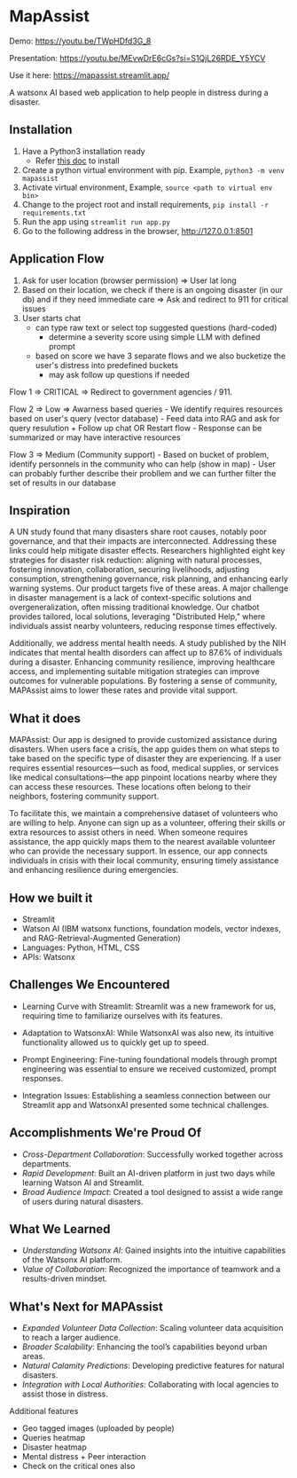 # MapAssist
Demo: https://youtu.be/TWpHDfd3G_8

Presentation: https://youtu.be/MEvwDrE6cGs?si=S1QjL26RDE_Y5YCV

Use it here: https://mapassist.streamlit.app/

A watsonx AI based web application to help people in distress during a disaster.

## Installation
1. Have a Python3 installation ready
	- Refer [this doc](https://www.python.org/downloads/) to install 
2. Create a python virtual environment with pip. Example, `python3 -m venv mapassist`
3. Activate virtual environment, Example, `source <path to virtual env bin>`
4. Change to the project root and install requirements, `pip install -r requirements.txt`
5. Run the app using `streamlit run app.py`
6. Go to the following address in the browser, http://127.0.0.1:8501


## Application Flow

1. Ask for user location (browser permission) => User lat long
2. Based on their location, we check if there is an ongoing disaster (in our db) and if they need  immediate care => Ask and redirect to 911 for critical issues
2. User starts chat
	- can type raw text or select top suggested questions (hard-coded)
		- determine a severity score using simple LLM with defined prompt
	- based on score we have 3 separate flows and we also bucketize the user's distress into predefined buckets
		- may ask follow up questions if needed

Flow 1 => CRITICAL => Redirect to government agencies / 911. 

Flow 2 => Low => Awarness based queries
	- We identify requires resources based on user's query (vector database)
	- Feed data into RAG and ask for query resulution + Follow up chat OR Restart flow
	- Response can be summarized or may have interactive resources

Flow 3 => Medium (Community support)
	- Based on bucket of problem, identify personnels in the community who can help (show in map)
	- User can probably further describe their probllem and we can further filter the set of results in our database

 ## Inspiration


A UN study found that many disasters share root causes, notably poor governance, and that their impacts are interconnected. Addressing these links could help mitigate disaster effects. Researchers highlighted eight key strategies for disaster risk reduction: aligning with natural processes, fostering innovation, collaboration, securing livelihoods, adjusting consumption, strengthening governance, risk planning, and enhancing early warning systems. Our product targets five of these areas. A major challenge in disaster management is a lack of context-specific solutions and overgeneralization, often missing traditional knowledge. Our chatbot provides tailored, local solutions, leveraging "Distributed Help," where individuals assist nearby volunteers, reducing response times effectively.

Additionally, we address mental health needs. A study published by the NIH indicates that mental health disorders can affect up to 87.6% of individuals during a disaster. Enhancing community resilience, improving healthcare access, and implementing suitable mitigation strategies can improve outcomes for vulnerable populations. By fostering a sense of community, MAPAssist aims to lower these rates and provide vital support.

## What it does

MAPAssist: Our app is designed to provide customized assistance during disasters. When users face a crisis, the app guides them on what steps to take based on the specific type of disaster they are experiencing. If a user requires essential resources—such as food, medical supplies, or services like medical consultations—the app pinpoint locations nearby where they can access these resources. These locations often belong to their neighbors, fostering community support.

To facilitate this, we maintain a comprehensive dataset of volunteers who are willing to help. Anyone can sign up as a volunteer, offering their skills or extra resources to assist others in need. When someone requires assistance, the app quickly maps them to the nearest available volunteer who can provide the necessary support. In essence, our app connects individuals in crisis with their local community, ensuring timely assistance and enhancing resilience during emergencies.

## How we built it

- Streamlit
- Watson AI (IBM watsonx functions, foundation models, vector indexes, and RAG-Retrieval-Augmented Generation)
- Languages: Python, HTML, CSS
- APIs: Watsonx


## Challenges We Encountered

- Learning Curve with Streamlit: Streamlit was a new framework for us, requiring time to familiarize ourselves with its features.

- Adaptation to WatsonxAI: While WatsonxAI was also new, its intuitive functionality allowed us to quickly get up to speed.

- Prompt Engineering: Fine-tuning foundational models through prompt engineering was essential to ensure we received customized, prompt responses.

- Integration Issues: Establishing a seamless connection between our Streamlit app and WatsonxAI presented some technical challenges.


## Accomplishments We're Proud Of

- *Cross-Department Collaboration*: Successfully worked together across departments.
- *Rapid Development*: Built an AI-driven platform in just two days while learning Watson AI and Streamlit.
- *Broad Audience Impact*: Created a tool designed to assist a wide range of users during natural disasters.

## What We Learned

- *Understanding Watsonx AI*: Gained insights into the intuitive capabilities of the Watsonx AI platform.
- *Value of Collaboration*: Recognized the importance of teamwork and a results-driven mindset.

## What's Next for MAPAssist

- *Expanded Volunteer Data Collection*: Scaling volunteer data acquisition to reach a larger audience.
- *Broader Scalability*: Enhancing the tool’s capabilities beyond urban areas.
- *Natural Calamity Predictions*: Developing predictive features for natural disasters.
- *Integration with Local Authorities*: Collaborating with local agencies to assist those in distress.


Additional features
- Geo tagged images (uploaded by people)
- Queries heatmap
- Disaster heatmap
- Mental distress + Peer interaction
- Check on the critical ones also
